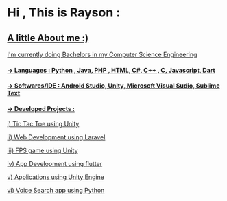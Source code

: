 <html>
  <head>
 
  <body>
    <h1>Hi , This is Rayson :</h1>
 
    
 <h2><u>A little About me :) </h2>
  <p>I'm currently doing Bachelors in my Computer Science Engineering</p>
  <h4>-> Languages : Python , Java, PHP , HTML, C#, C++ , C, Javascript, Dart</h4>
  <h4>-> Softwares/IDE : Android Studio, Unity, Microsoft Visual Sudio, Sublime Text</h4>
  <h4>-> Developed Projects : </h4>
   <p> i) Tic Tac Toe using Unity</p>
    <p>ii) Web Development using Laravel</p>
    <p>iii) FPS game using Unity</p>
    <p>iv) App Development using flutter</p>
    <p>v) Applications using Unity Engine</p>
    <p>vi) Voice Search app using Python</p>
 
  </body>
  </html>
